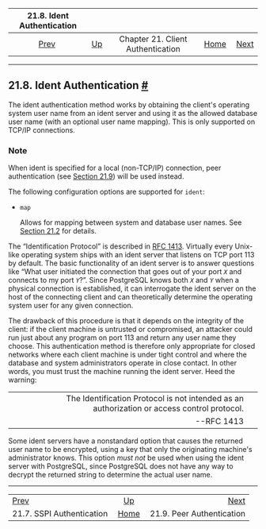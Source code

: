 

|              21.8. Ident Authentication             |                                                                      |                                   |                                                       |                                                     |
| :-------------------------------------------------: | :------------------------------------------------------------------- | :-------------------------------: | ----------------------------------------------------: | --------------------------------------------------: |
| [Prev](sspi-auth.html "21.7. SSPI Authentication")  | [Up](client-authentication.html "Chapter 21. Client Authentication") | Chapter 21. Client Authentication | [Home](index.html "PostgreSQL 17devel Documentation") |  [Next](auth-peer.html "21.9. Peer Authentication") |

***

## 21.8. Ident Authentication [#](#AUTH-IDENT)

The ident authentication method works by obtaining the client's operating system user name from an ident server and using it as the allowed database user name (with an optional user name mapping). This is only supported on TCP/IP connections.

### Note

When ident is specified for a local (non-TCP/IP) connection, peer authentication (see [Section 21.9](auth-peer.html "21.9. Peer Authentication")) will be used instead.

The following configuration options are supported for `ident`:

* `map`

    Allows for mapping between system and database user names. See [Section 21.2](auth-username-maps.html "21.2. User Name Maps") for details.

The “Identification Protocol” is described in [RFC 1413](https://tools.ietf.org/html/rfc1413). Virtually every Unix-like operating system ships with an ident server that listens on TCP port 113 by default. The basic functionality of an ident server is to answer questions like “What user initiated the connection that goes out of your port *`X`* and connects to my port *`Y`*?”. Since PostgreSQL knows both *`X`* and *`Y`* when a physical connection is established, it can interrogate the ident server on the host of the connecting client and can theoretically determine the operating system user for any given connection.

The drawback of this procedure is that it depends on the integrity of the client: if the client machine is untrusted or compromised, an attacker could run just about any program on port 113 and return any user name they choose. This authentication method is therefore only appropriate for closed networks where each client machine is under tight control and where the database and system administrators operate in close contact. In other words, you must trust the machine running the ident server. Heed the warning:

|   |                                                                                             |   |
| - | ------------------------------------------------------------------------------------------: | - |
|   | The Identification Protocol is not intended as an authorization or access control protocol. |   |
|   |                                                                                  --RFC 1413 |   |

Some ident servers have a nonstandard option that causes the returned user name to be encrypted, using a key that only the originating machine's administrator knows. This option *must not* be used when using the ident server with PostgreSQL, since PostgreSQL does not have any way to decrypt the returned string to determine the actual user name.

***

|                                                     |                                                                      |                                                     |
| :-------------------------------------------------- | :------------------------------------------------------------------: | --------------------------------------------------: |
| [Prev](sspi-auth.html "21.7. SSPI Authentication")  | [Up](client-authentication.html "Chapter 21. Client Authentication") |  [Next](auth-peer.html "21.9. Peer Authentication") |
| 21.7. SSPI Authentication                           |         [Home](index.html "PostgreSQL 17devel Documentation")        |                           21.9. Peer Authentication |
